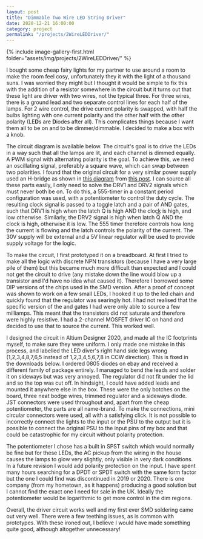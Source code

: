 ```yaml
---
layout: post
title: "Dimmable Two Wire LED String Driver"
date: 2020-12-21 16:00:00
category: project
permalink: "/projects/2WireLEDDriver/"
---
```


<div>
<span class="image left"> {% include image-gallery-first.html folder="assets/img/projects/2WireLEDDriver/" %}</span>
<p>
I bought some cheap fairy lights for my partner to use around a room to make the room feel cosy, unfortunately they it with the light of a thousand suns. I was worried they might but I thought it would be simple to fix this with the addition of a resistor somewhere in the circuit but it turns out that these light are driver with two wires, not the typical three. For three wires, there is a ground lead and two separate control lines for each half of the lamps. For 2 wire control, the drive current polarity is swapped, with half the bulbs lighting with one current polarity and the other half with the other polarity (LE<strong>D</strong>s are <strong>D</strong>iodes after all). This complicates things because I want them all to be on and to be dimmer/dimmable. I decided to make a box with a knob.
</p>
<p>
The circuit diagram is available below. The circuit's goal is to drive the LEDs in a way such that all the lamps are lit, and each channel is dimmed equally. A PWM signal with alternating polarity is the goal. To achieve this, we need an oscillating signal, preferably a square wave, which can swap between two polarities. I found that the original circuit for a very similar power supply used an H-bridge as shown in <a href="https://www.da-share.com/wp-content/uploads/2014/10/2-wire-led-driver.jpg">this diagram</a> from <a href="https://www.da-share.com/circuits/2-wire-led-strings/">this post</a>. I can source all these parts easily, I only need to solve the DRV1 and DRV2 signals which must never both be on. To do this, a 555-timer in a constant period configuration was used, with a potentiometer to control the duty cycle. The resulting clock signal is passed to a toggle latch and a pair of AND gates, such that DRV1 is high when the latch Q is high AND the clock is high, and low otherwise. Similarly, the DRV2 signal is high when latch <span STYLE="text-decoration:overline">Q</span> AND the clock is high, otherwise it is low. The 555 timer therefore controls how long the current is flowing and the latch controls the polarity of the current. The 30V supply will be external and a 5V linear regulator will be used to provide supply voltage for the logic.
</p>
<p>
To make the circuit, I first prototyped it on a breadboard. At first I tried to make all the logic with discrete NPN transistors (because I have a very large pile of them) but this became much more difficult than expected and I could not get the circuit to drive (any mistake down the line would blow up a transistor and I'd have no idea what caused it). Therefore I borrowed some DIP versions of the chips used in the SMD version. After a proof of concept was shown to work on a few small LEDs, I hooked it up to the led chain and quickly found that the regulator was searingly hot. I had not realised that the specific version of the and gates I had were only able to source a few milliamps. This meant that the transistors did not saturate and therefore were highly resistive. I had a 2-channel MOSFET driver IC on hand and decided to use that to source the current. This worked well.
</p>
<p>
I designed the circuit in Altium Designer 2020, and made all the IC footprints myself, to make sure they were uniform. I only made one mistake in this process, and labelled the LED diver's right hand side legs wrong (1,2,3,4,8,7,6,5 instead of 1,2,3,4,5,6,7,8 in CCW direction). This is fixed in the downloads below. I ordered 0805 diodes on ebay and received a different family of package entirely. I managed to bend the leads and solder it on sideways but was very annoyed. The regulator did not fit under the lid and so the top was cut off. In hindsight, I could have added leads and mounted it anywhere else in the box. These were the only botches on the board, three neat bodge wires, trimmed regulator and a sideways diode. JST connectors were used throughout and, apart from the cheap potentiometer, the parts are all name-brand. To make the connections, mini circular connectors were used, all with a satisfying click. It is not possible to incorrectly connect the lights to the input or the PSU to the output but it is possible to connect the original PSU to the input pins of my box and that could be catastrophic for my circuit without polarity protection. 
</p>
<p>
The potentiometer I chose has a built in SPST switch which would normally be fine but for these LEDs, the AC pickup from the wiring in the house causes the lamps to glow very slightly, only visible in very dark conditions. In a future revision I would add polarity protection on the input. I have spent many hours searching for a DPDT or SPDT switch with the same form factor but the one I could find was discontinued in 2019 or 2020. There is one company (from my hometown, as it happens) producing a good solution but I cannot find the exact one I need for sale in the UK. Ideally the potentiometer would be logarithmic to get more control in the dim regions.
</p>
<p>
Overall, the driver circuit works well and my first ever SMD soldering came out very well. There were a few teething issues, as is common with prototypes. With these ironed out, I believe I would have made something quite good, although altogether unnecessary!
</p>
</div>
